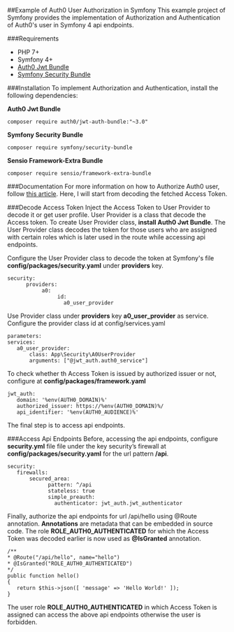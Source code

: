 ##Example of Auth0 User Authorization in Symfony
This example project of Symfony provides the implementation of Authorization and Authentication of Auth0's user in
Symfony 4 api endpoints.

###Requirements
* PHP 7+
* Symfony 4+
* [Auth0 Jwt Bundle](https://github.com/auth0/jwt-auth-bundle)
* [Symfony Security Bundle](https://github.com/symfony/security-bundle)

###Installation
To implement Authorization and Authentication, install the following dependencies:

**Auth0 Jwt Bundle**

`composer require auth0/jwt-auth-bundle:"~3.0"`

**Symfony Security Bundle**

`composer require symfony/security-bundle`

**Sensio Framework-Extra Bundle**

`composer require sensio/framework-extra-bundle`

###Documentation
For more information on how to Authorize Auth0 user, follow [this article](). Here, I will start from decoding the
fetched Access Token.

###Decode Access Token
Inject the Access Token to User Provider to decode it or get user profile. User Provider is a class that decode the 
Access token. To create User Provider class, **install Auth0 Jwt Bundle**. The User Provider class decodes the token for
those users who are assigned with certain roles which is later used in the route while accessing api endpoints.

Configure the User Provider class to decode the token at Symfony's file **config/packages/security.yaml** under 
**providers** key.

```
security:
      providers:
           a0:
                id:
                  a0_user_provider
```
Use Provider class under **providers** key **a0_user_provider** as service. Configure the provider class id at 
config/services.yaml
```
parameters:
services:
   a0_user_provider:
       class: App\Security\A0UserProvider
       arguments: ["@jwt_auth.auth0_service"]

```
To check whether th Access Token is issued by authorized issuer or not, configure at **config/packages/framework.yaml**
```
jwt_auth:
   domain: '%env(AUTH0_DOMAIN)%'
   authorized_issuer: https://%env(AUTH0_DOMAIN)%/
   api_identifier: '%env(AUTH0_AUDIENCE)%'

```
The final step is to access api endpoints.

###Access Api Endpoints
Before, accessing the api endpoints, configure **security.yml** file file under the key security’s firewall at 
**config/packages/security.yaml** for the url pattern **/api**. 
```
security:
   firewalls:
       secured_area:
             pattern: ^/api
             stateless: true
             simple_preauth:
               authenticator: jwt_auth.jwt_authenticator
```
Finally, authorize the api endpoints for url /api/hello using @Route annotation. **Annotations** are metadata that can 
be embedded in source code. The role **ROLE_AUTH0_AUTHENTICATED** for which the Access Token was decoded earlier is now 
used as **@IsGranted** annotation.

```
/**
* @Route("/api/hello", name="hello")
* @IsGranted("ROLE_AUTH0_AUTHENTICATED")
*/
public function hello()
{
   return $this->json([ 'message' => 'Hello World!' ]);
}
```
The user role **ROLE_AUTH0_AUTHENTICATED** in which Access Token is assigned can access the above api endpoints 
otherwise the user is forbidden.